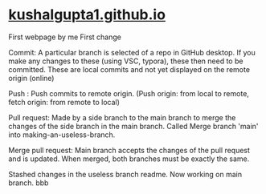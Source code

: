 # [kushalgupta1.github.io](kushalgupta1.github.io)
First webpage by me
First change

Commit: A particular branch is selected of a repo in GitHub desktop. If you make any changes to these (using VSC, typora), these then need to be committed. These are local commits and not yet displayed on the remote origin (online)

Push : Push commits to remote origin. (Push origin: from local to remote, fetch origin: from remote to local)

Pull request: Made by a side branch to the main branch to merge the changes of the side branch in the main branch. Called Merge branch 'main' into making-an-useless-branch.

Merge pull request: Main branch accepts the changes of the pull request and is updated. When merged, both branches must be exactly the same. 

Stashed changes in the useless branch readme. Now working on main branch. bbb
